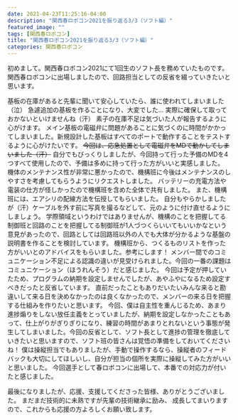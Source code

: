 ```yaml
---
date: 2021-04-23T11:25:16-04:00
description: "関西春ロボコン2021を振り返る3/3（ソフト編）"
featured_image: ""
tags: [関西春ロボコン]
title: "関西春ロボコン2021を振り返る3/3（ソフト編）"
categories: 関西春ロボコン
---
```


初めまして。関西春ロボコン2021にて1回生のソフト長を務めていたものです。
関西春ロボコンに出場しましたので、回路担当としての反省を綴っていきたいと思います。

基板の在庫があると先輩に聞いて安心していたら、誰に使われてしまいました（泣）
急遽追加の基板を作ることになり、大変でした...
実際に確保して取っておかないといけませんね（汗）
素子の在庫不足は気づいた人が報告するように心がけます。
メイン基板の電磁弁に問題があることに気づくのに時間がかかってしまいました。新規設計した基板はすべてのポートで動作することをテストするように心がけたいです。
<s>今回は、応急処置として電磁弁をMDで動かしてしまいました（汗）</s>
自分でもびっくりしましたが、今回持って行った予備のMDを4つすべて使用したので、予備は多めに持って行った方がいいと実感しました。
機体のメンテナンス性が非常に悪かったので、機構班に今後はメンテナンスのしやすさを考慮してもらうようにリクエストしました。
バッテリーの充電方法や電装の仕方が怪しかったので機構班を含めた全体で共有しました。
また、機構班には、エアシリの配線方法を伝授してもらいました。
自分もやらかしましたが（汗）ケーブルを外す前に写真を撮るなどして、元のように付け直せるようにしましょう。
学際領域というわけではありませんが、機構のことを把握してる制御班と回路のことを把握してる制御班が1人づつくらいいてもいいかなという意見があったので、回路としては回路班以外の人でも大体が分かるような基盤の説明書を作ることを検討しています。
機構班から、つくるものリストを作った方がいいとのアドバイスをもらいました。参考にします！
メンバー間でのコミュニケーション不足による認識の違いが見受けられました。今回の一番の課題はコミュニケーション（ほうれんそう）だと感じました。
今回は予定が押していたため、プログラムの納期を設定しませんでしたが、あやふやになるため設定すべきだったと反省しています。
直前だったこともありだいたいみんな来ると勘違いして来る日を決めなかったのは良くなかったので、メンバーの来る日を把握する仕組みを作りたいと思います。
今回、僕は自主性を重んじるため、あまり進捗煽りをしない放任主義をとっていましたが、納期を設定しなかったこともあって、仕上がりがぎりぎりになり、練習の時間があまりとれないという事態が発生してしまいました。今回の反省として、ソフト長として進捗の管理を徹底していきたいと思いますので、ソフト班の皆さんは覚悟の準備をしておいてくださいね！
僕は操縦担当でもありましたが、手動で操作するなら、操縦者のフィードバックも大切にしてほしいし、自分が担当の個所を実際に操縦してみた方がいいと思いました。
今回選手として春ロボコンに出場して、本番での対応力が付いたと感じました。

最後になりましたが、応援、支援してくださった皆様、ありがとうございました。
まだまだ技術的に未熟ですが先輩の技術継承に励み、 成長してまいりますので、これからも応援の方よろしくお願い致します。
